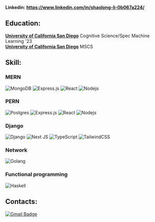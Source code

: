 
**Linkedin: https://www.linkedin.com/in/shaolong-li-0b067a224/**


Education:
-----
[**University of California San Diego**][ur] Cognitive Science/Spec Machine Learning '23  
[**University of California San Diego**][ur] MSCS 

[ur]: https://ucsd.edu/

Skill:
-----
### MERN
![MongoDB](https://img.shields.io/badge/-MongoDB-black?style=flat-square&logo=mongodb)
![Express.js](https://img.shields.io/badge/express.js-%23404d59.svg?style=for-the-badge&logo=express&logoColor=%2361DAFB)
![React](https://img.shields.io/badge/-React-black?style=flat-square&logo=react)
![Nodejs](https://img.shields.io/badge/-Nodejs-black?style=flat-square&logo=Node.js)

### PERN
![Postgres](https://img.shields.io/badge/postgres-%23316192.svg?style=for-the-badge&logo=postgresql&logoColor=white)
![Express.js](https://img.shields.io/badge/express.js-%23404d59.svg?style=for-the-badge&logo=express&logoColor=%2361DAFB)
![React](https://img.shields.io/badge/-React-black?style=flat-square&logo=react)
![Nodejs](https://img.shields.io/badge/-Nodejs-black?style=flat-square&logo=Node.js)

### Django
![Django](https://img.shields.io/badge/django-%23092E20.svg?style=for-the-badge&logo=django&logoColor=white)
![Next JS](https://img.shields.io/badge/Next-black?style=for-the-badge&logo=next.js&logoColor=white)
![TypeScript](https://img.shields.io/badge/typescript-%23007ACC.svg?style=for-the-badge&logo=typescript&logoColor=white)
![TailwindCSS](https://img.shields.io/badge/tailwindcss-%2338B2AC.svg?style=for-the-badge&logo=tailwind-css&logoColor=white)

### Network
![Golang](https://img.shields.io/badge/Golang-06062C?style=flat-square&logo=go)

### Functional programming
![Haskell](https://img.shields.io/badge/Haskell-5e5086?style=for-the-badge&logo=haskell&logoColor=white)



## Contacts: 
[![Gmail Badge](https://img.shields.io/badge/-shaolongli26@gmail.com-c14438?style=plastic&logo=Gmail&logoColor=white&link=mailto:shaolongli26@gmail.com)](shaolongli26@gmail.com)




